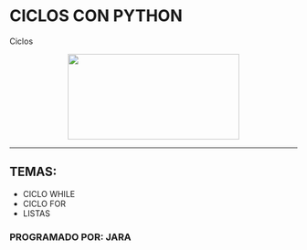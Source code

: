 # CICLOS CON PYTHON
Ciclos
<P align="center">
  <img src="https://blog.knoldus.com/wp-content/uploads/2020/10/GIT-Operations-with-Python-Scripting.png" width="300" height="150">
</p>

***
## TEMAS:
- CICLO WHILE
- CICLO FOR
- LISTAS

### PROGRAMADO POR: JARA
